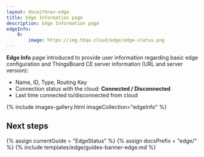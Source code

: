 ```yaml
---
layout: docwithnav-edge
title: Edge Information page
description: Edge Information page
edgeInfo:
    0:
        image: https://img.tbqa.cloud/edge/edge-status.png
---
```


**Edge Info** page introduced to provide user information regarding basic edge configuration and ThingsBoard CE server information (URL and server version): 
* Name, ID, Type, Routing Key
* Connection status with the cloud: **Connected / Disconnected**
* Last time connected to/disconnected from cloud

{% include images-gallery.html imageCollection="edgeInfo" %}

## Next steps

{% assign currentGuide = "EdgeStatus" %}
{% assign docsPrefix = "edge/" %}
{% include templates/edge/guides-banner-edge.md %}
